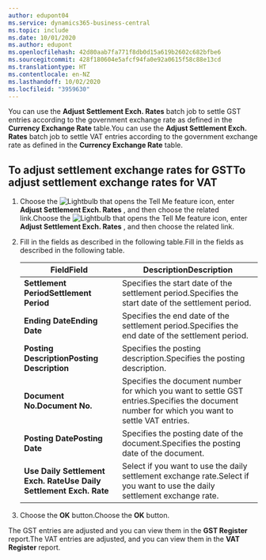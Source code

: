 ```yaml
---
author: edupont04
ms.service: dynamics365-business-central
ms.topic: include
ms.date: 10/01/2020
ms.author: edupont
ms.openlocfilehash: 42d80aab7fa771f8db0d15a619b2602c682bfbe6
ms.sourcegitcommit: 428f180604e5afcf94fa0e92a0615f58c88e13cd
ms.translationtype: HT
ms.contentlocale: en-NZ
ms.lasthandoff: 10/02/2020
ms.locfileid: "3959630"
---
```

<span data-ttu-id="ce323-101">You can use the **Adjust Settlement Exch. Rates** batch job to settle GST entries according to the government exchange rate as defined in the **Currency Exchange Rate** table.</span><span class="sxs-lookup"><span data-stu-id="ce323-101">You can use the **Adjust Settlement Exch. Rates** batch job to settle VAT entries according to the government exchange rate as defined in the **Currency Exchange Rate** table.</span></span>  

## <a name="to-adjust-settlement-exchange-rates-for-vat"></a><span data-ttu-id="ce323-102">To adjust settlement exchange rates for GST</span><span class="sxs-lookup"><span data-stu-id="ce323-102">To adjust settlement exchange rates for VAT</span></span>  

1. <span data-ttu-id="ce323-103">Choose the ![Lightbulb that opens the Tell Me feature](../../../media/ui-search/search_small.png "Tell me what you want to do") icon, enter **Adjust Settlement Exch. Rates** , and then choose the related link.</span><span class="sxs-lookup"><span data-stu-id="ce323-103">Choose the ![Lightbulb that opens the Tell Me feature](../../../media/ui-search/search_small.png "Tell me what you want to do") icon, enter **Adjust Settlement Exch. Rates** , and then choose the related link.</span></span>  
2. <span data-ttu-id="ce323-104">Fill in the fields as described in the following table.</span><span class="sxs-lookup"><span data-stu-id="ce323-104">Fill in the fields as described in the following table.</span></span>  

    |<span data-ttu-id="ce323-105">Field</span><span class="sxs-lookup"><span data-stu-id="ce323-105">Field</span></span>|<span data-ttu-id="ce323-106">Description</span><span class="sxs-lookup"><span data-stu-id="ce323-106">Description</span></span>|  
    |---------------------------------|---------------------------------------|  
    |<span data-ttu-id="ce323-107">**Settlement Period**</span><span class="sxs-lookup"><span data-stu-id="ce323-107">**Settlement Period**</span></span>|<span data-ttu-id="ce323-108">Specifies the start date of the settlement period.</span><span class="sxs-lookup"><span data-stu-id="ce323-108">Specifies the start date of the settlement period.</span></span>|  
    |<span data-ttu-id="ce323-109">**Ending Date**</span><span class="sxs-lookup"><span data-stu-id="ce323-109">**Ending Date**</span></span>|<span data-ttu-id="ce323-110">Specifies the end date of the settlement period.</span><span class="sxs-lookup"><span data-stu-id="ce323-110">Specifies the end date of the settlement period.</span></span>|  
    |<span data-ttu-id="ce323-111">**Posting Description**</span><span class="sxs-lookup"><span data-stu-id="ce323-111">**Posting Description**</span></span>|<span data-ttu-id="ce323-112">Specifies the posting description.</span><span class="sxs-lookup"><span data-stu-id="ce323-112">Specifies the posting description.</span></span>|  
    |<span data-ttu-id="ce323-113">**Document No.**</span><span class="sxs-lookup"><span data-stu-id="ce323-113">**Document No.**</span></span>|<span data-ttu-id="ce323-114">Specifies the document number for which you want to settle GST entries.</span><span class="sxs-lookup"><span data-stu-id="ce323-114">Specifies the document number for which you want to settle VAT entries.</span></span>|  
    |<span data-ttu-id="ce323-115">**Posting Date**</span><span class="sxs-lookup"><span data-stu-id="ce323-115">**Posting Date**</span></span>|<span data-ttu-id="ce323-116">Specifies the posting date of the document.</span><span class="sxs-lookup"><span data-stu-id="ce323-116">Specifies the posting date of the document.</span></span>|  
    |<span data-ttu-id="ce323-117">**Use Daily Settlement Exch. Rate**</span><span class="sxs-lookup"><span data-stu-id="ce323-117">**Use Daily Settlement Exch. Rate**</span></span>|<span data-ttu-id="ce323-118">Select if you want to use the daily settlement exchange rate.</span><span class="sxs-lookup"><span data-stu-id="ce323-118">Select if you want to use the daily settlement exchange rate.</span></span>|  

3. <span data-ttu-id="ce323-119">Choose the **OK** button.</span><span class="sxs-lookup"><span data-stu-id="ce323-119">Choose the **OK** button.</span></span>  

<span data-ttu-id="ce323-120">The GST entries are adjusted and you can view them in the **GST Register** report.</span><span class="sxs-lookup"><span data-stu-id="ce323-120">The VAT entries are adjusted, and you can view them in the **VAT Register** report.</span></span>
